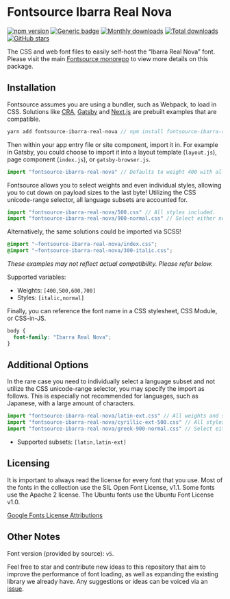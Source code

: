 # Fontsource Ibarra Real Nova

[![npm version](https://badge.fury.io/js/fontsource-ibarra-real-nova.svg)](https://www.npmjs.com/package/fontsource-ibarra-real-nova) [![Generic badge](https://img.shields.io/badge/fontsource-passing-brightgreen)](https://github.com/fontsource/fontsource) [![Monthly downloads](https://badgen.net/npm/dm/fontsource-ibarra-real-nova)](https://github.com/fontsource/fontsource) [![Total downloads](https://badgen.net/npm/dt/fontsource-ibarra-real-nova)](https://github.com/fontsource/fontsource) [![GitHub stars](https://img.shields.io/github/stars/DecliningLotus/fontsource.svg?style=social&label=Star)](https://github.com/fontsource/fontsource/stargazers)

The CSS and web font files to easily self-host the “Ibarra Real Nova” font. Please visit the main [Fontsource monorepo](https://github.com/fontsource/fontsource) to view more details on this package.

## Installation

Fontsource assumes you are using a bundler, such as Webpack, to load in CSS. Solutions like [CRA](https://create-react-app.dev/), [Gatsby](https://www.gatsbyjs.org/) and [Next.js](https://nextjs.org/) are prebuilt examples that are compatible.

```javascript
yarn add fontsource-ibarra-real-nova // npm install fontsource-ibarra-real-nova
```

Then within your app entry file or site component, import it in. For example in Gatsby, you could choose to import it into a layout template (`layout.js`), page component (`index.js`), or `gatsby-browser.js`.

```javascript
import "fontsource-ibarra-real-nova" // Defaults to weight 400 with all styles included.
```

Fontsource allows you to select weights and even individual styles, allowing you to cut down on payload sizes to the last byte! Utilizing the CSS unicode-range selector, all language subsets are accounted for.

```javascript
import "fontsource-ibarra-real-nova/500.css" // All styles included.
import "fontsource-ibarra-real-nova/900-normal.css" // Select either normal or italic.
```

Alternatively, the same solutions could be imported via SCSS!

```scss
@import "~fontsource-ibarra-real-nova/index.css";
@import "~fontsource-ibarra-real-nova/300-italic.css";
```

_These examples may not reflect actual compatibility. Please refer below._

Supported variables:

- Weights: `[400,500,600,700]`
- Styles: `[italic,normal]`

Finally, you can reference the font name in a CSS stylesheet, CSS Module, or CSS-in-JS.

```css
body {
  font-family: "Ibarra Real Nova";
}
```

## Additional Options

In the rare case you need to individually select a language subset and not utilize the CSS unicode-range selector, you may specify the import as follows. This is especially not recommended for languages, such as Japanese, with a large amount of characters.

```javascript
import "fontsource-ibarra-real-nova/latin-ext.css" // All weights and styles included.
import "fontsource-ibarra-real-nova/cyrillic-ext-500.css" // All styles included.
import "fontsource-ibarra-real-nova/greek-900-normal.css" // Select either normal or italic.
```

- Supported subsets: `[latin,latin-ext]`

## Licensing

It is important to always read the license for every font that you use.
Most of the fonts in the collection use the SIL Open Font License, v1.1. Some fonts use the Apache 2 license. The Ubuntu fonts use the Ubuntu Font License v1.0.

[Google Fonts License Attributions](https://fonts.google.com/attribution)

## Other Notes

Font version (provided by source): `v5`.

Feel free to star and contribute new ideas to this repository that aim to improve the performance of font loading, as well as expanding the existing library we already have. Any suggestions or ideas can be voiced via an [issue](https://github.com/fontsource/fontsource/issues).
